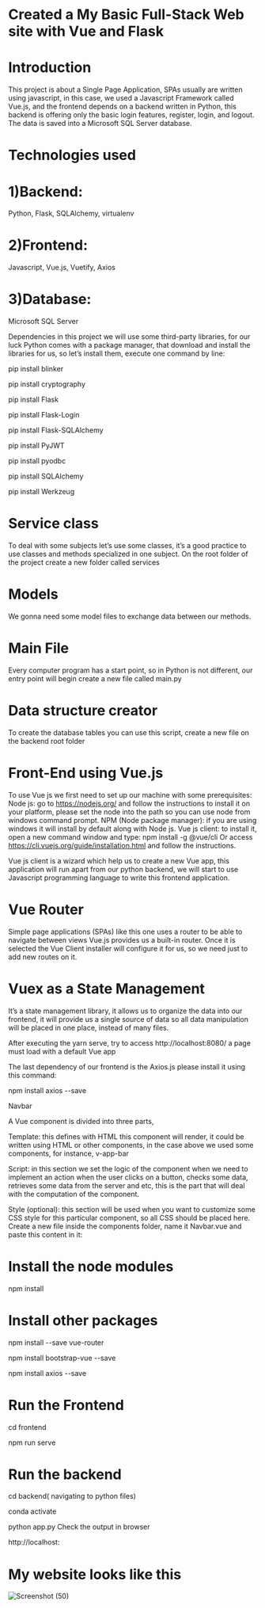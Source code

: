 # Created a My Basic Full-Stack Web site with Vue and Flask

# Introduction

This project is about a Single Page Application, SPAs usually are written using javascript, in this case, 
we used a Javascript Framework called Vue.js, and the frontend depends on a backend written in Python, 
this backend is offering only the basic login features, register, login, and logout. The data is saved into a Microsoft SQL Server database.

# Technologies used 

# 1)Backend: 
Python, Flask, SQLAlchemy, virtualenv

# 2)Frontend: 
Javascript, Vue.js, Vuetify, Axios

# 3)Database: 
 Microsoft SQL Server

Dependencies in this project we will use some third-party libraries, for our luck Python comes with a package manager, that download and install the libraries for us, so let’s install them, execute one command by line:

pip install blinker

pip install cryptography

pip install Flask

pip install Flask-Login

pip install Flask-SQLAlchemy

pip install PyJWT

pip install pyodbc

pip install SQLAlchemy

pip install Werkzeug

# Service class 

To deal with some subjects let’s use some classes, it’s a good practice to use classes and methods specialized in one subject.
On the root folder of the project create a new folder called services

# Models
We gonna need some model files to exchange data between our methods.

# Main File
Every computer program has a start point, 
so in Python is not different, our entry point will begin  create a new file called main.py

# Data structure creator 
To create the database tables you can use this script, create a new file on the backend root folder


# Front-End using Vue.js
To use Vue js we first need to set up our machine with some prerequisites:
Node js: go to https://nodejs.org/ and follow the instructions to install it on your platform, please set the node into the path so you can use node from windows command prompt.
NPM (Node package manager): if you are using windows it will install by default along with Node js.
Vue js client: to install it, open a new command window and type:
npm install -g @vue/cli
Or access https://cli.vuejs.org/guide/installation.html and follow the instructions.

Vue js client is a wizard which help us to create a new Vue app, this application will run apart from our python backend, 
we will start to use Javascript programming language to write this frontend application.


# Vue Router
Simple page applications (SPAs) like this one uses a router to be able to navigate between views Vue.js provides us a built-in router. Once it is selected the Vue Client installer will configure it for us, so we need just to add new routes on it.

# Vuex as a State Management
It’s a state management library, it allows us to organize the data into our frontend, 
it will provide us a single source of data so all data manipulation will be placed in one place, instead of many files.

After executing the yarn serve, try to access http://localhost:8080/ a page must load with a default Vue app

The last dependency of our frontend is the Axios.js please install it using this command:

npm install axios --save

Navbar

A Vue component is divided into three parts,

Template: this defines with HTML this component will render, it could be written using HTML or other components, in the case above we used some components, for instance, v-app-bar

Script: in this section we set the logic of the component when we need to implement an action when the user clicks on a button, checks some data, retrieves some data from the server and etc, this is the part that will deal with the computation of the component.

Style (optional): this section will be used when you want to customize some CSS style for this particular component, so all CSS should be placed here.
Create a new file inside the components folder, name it Navbar.vue and paste this content in it:


# Install the node modules

npm install 

# Install other packages

npm install --save vue-router

npm install bootstrap-vue --save

npm install axios --save

# Run the Frontend

cd frontend

npm run serve
# Run the backend

cd backend( navigating to python files)

conda activate <py38>

python app.py
Check the output in browser

http://localhost:

# My website looks like this 

![Screenshot (50)](https://user-images.githubusercontent.com/93249038/213121240-2c32139a-9b45-4f5a-9579-ea13e56cbac1.png)
